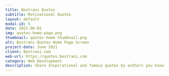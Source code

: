 ```yaml
---
title: Bestrani Quotes
subtitle: Motivational Quotes
layout: default
modal-id: 5
date: 2021-06-01
img: quotes-home-page.png
thumbnail: quotes-home-thumbnail.png
alt: Bestrani Quotes Home Page Screen
project-date: June 2021
client: Bestrani.com
web-url: https://quotes.bestrani.com
category: Web Development
description: Share Inspirational and famous quotes by authors you know and love. Share Quotes of the Day on the Pintrest, Facebook, Twitter and blogs.
---
```

